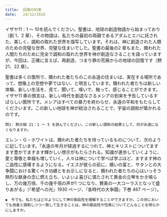 ```yaml
---
title:  回復の約束
date:   24/12/2018
---
```


イザヤ11：1 ～ 10を読んでください。聖書は、地球の創造物語から始まっており（創 1、2 章）、その物語は、私たちの最初の両親であるアダムとエバに託された、美しく、調和の取れた世界を描写しています。それは、神に創造された人類のための完璧な世界、完璧な住まいでした。聖書の最後の2 章もまた、贖われた人間たちのために完全で調和の取れた世界を神が創造なさることを語っていますが、今回は、正確に言えば、再創造、つまり罪の荒廃からの地球の回復です（黙 21、22 章）。

聖書は多くの箇所で、贖われた者たちのこの永遠の住まいは、実在する場所であって、想像上の空想や夢ではない、と明言しています。贖われた者たちは新しい体験、新しい生活を、見て、聞いて、嗅いで、触って、感じることができます。イザヤ11 章の預言は、新しい時代を創造なさるメシアの到来を予告しているすばらしい箇所です。メシアはすべての暴力を終わらせ、永遠の平和をもたらしてくださいます。この新しい地球を神が統治されることで、宇宙の調和が築かれるのです。

`問1: 黙示録 21：1 ～ 5 を読んでください。この新しい調和の結果として、何が永遠になくなりますか。`

エレン・Ｇ・ホワイトは、贖われた者たちを待っているものについて、次のように記しています。「永遠の年月が経過するにつれて、神とキリストについてますます豊かでますます輝かしい啓示がもたらされる。知識が進歩していくように、愛と尊敬と幸福も増していく。人々は神について学べば学ぶほど、ますます神のご品性に感嘆するようになる。イエスが彼らの前に、贖いの富と、サタンとの大争闘における驚くべき功績とをお示しになると、贖われた者たちの心はいっそう熱烈な献身の念に燃え立ち、いよいよ喜びに満たされて黄金の立琴をかき鳴らし、万の幾万倍、千の幾千倍の声が1 つになり、賛美の一大コーラスとなって盛りあがる」（『希望への光』1930 ページ、『各時代の大争闘』下巻 467 ページ）。

`◆　今でも、私たちはどのようにして神の御品性を理解することができますか。この世においても他者と調和しつつ一致して生きることは、神の御品性や性質についてどんなことを明らかにしますか。`